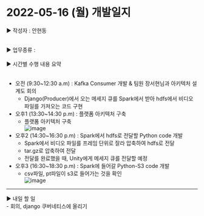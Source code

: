 <h1>2022-05-16 (월) 개발일지</h1>

▶ 작성자 : 안현동<br><br>

▶ 업무종류 : <br><br>
▶ 시간별 수행 내용 요약<br><br>
- 오전 (9:30~12:30 a.m) : Kafka Consumer 개발 & 팀원 장서현님과 아키텍처 설계도 회의
  - Django(Producer)에서 오는 메세지 큐를 Spark에서 받아 hdfs에서 비디오 파일를 가져오는 코드 구현
- 오후1 (13:30~14:30 p.m) : 플랫폼 아키텍처 구축
  - 플랫폼 아키텍처 구축<br>
![image](https://user-images.githubusercontent.com/81276472/168704033-5c8206af-f2f1-4900-90c8-c639999ab0d0.png)
- 오후2 (14:30~16:30 p.m) : Spark에서 hdfs로 전달할 Python code 개발
  - Spark에서 비디오 파일를 프레임 단위로 잘라 압축하여 hdfs로 전달
  - tar.gz로 압축하여 전달
  - 전달를 완료했을 때, Unity에게 메세지 큐를 전달할 예정
- 오후3 (16:30~18:30 p.m) : Spark에 들어갈 Python-S3 code 개발
  - csv파일, pt파일이 s3로 들어가는 것을 확인<br>
![image](https://user-images.githubusercontent.com/81276472/168703493-51ce62be-f5dd-4c76-b6ff-8879903e72db.png)
<hr>
▶ 내일 할 일<br>
- 회의, django 쿠버네티스에 올리기


